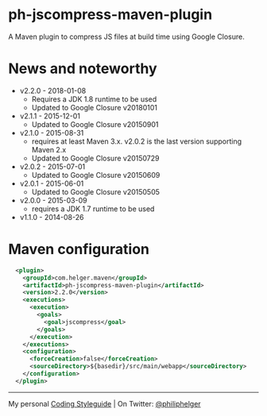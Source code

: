 # ph-jscompress-maven-plugin

A Maven plugin to compress JS files at build time using Google Closure.

# News and noteworthy

* v2.2.0 - 2018-01-08
  * Requires a JDK 1.8 runtime to be used
  * Updated to Google Closure v20180101
* v2.1.1 - 2015-12-01
  * Updated to Google Closure v20150901 
* v2.1.0 - 2015-08-31
  * requires at least Maven 3.x. v2.0.2 is the last version supporting Maven 2.x
  * Updated to Google Closure v20150729
* v2.0.2 - 2015-07-01
  * Updated to Google Closure v20150609
* v2.0.1 - 2015-06-01
  * Updated to Google Closure v20150505
* v2.0.0 - 2015-03-09
  * requires a JDK 1.7 runtime to be used
* v1.1.0 - 2014-08-26  

# Maven configuration

```xml
  <plugin>
    <groupId>com.helger.maven</groupId>
    <artifactId>ph-jscompress-maven-plugin</artifactId>
    <version>2.2.0</version>
    <executions>
      <execution>
        <goals>
          <goal>jscompress</goal>
        </goals>
      </execution>
    </executions>
    <configuration>
      <forceCreation>false</forceCreation>
      <sourceDirectory>${basedir}/src/main/webapp</sourceDirectory>
    </configuration>
  </plugin>
```

---

My personal [Coding Styleguide](https://github.com/phax/meta/blob/master/CodeingStyleguide.md) |
On Twitter: <a href="https://twitter.com/philiphelger">@philiphelger</a>

